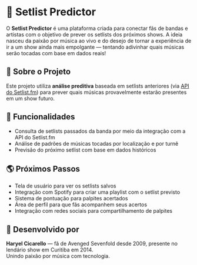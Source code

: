 <h1>🎸 Setlist Predictor</h1>

<p>
  O <strong>Setlist Predictor</strong> é uma plataforma criada para conectar fãs de bandas e artistas com o objetivo de prever os setlists dos próximos shows.
  A ideia nasceu da paixão por música ao vivo e do desejo de tornar a experiência de ir a um show ainda mais empolgante — tentando adivinhar quais músicas serão tocadas com base em dados reais!
</p>

<h2>🔮 Sobre o Projeto</h2>
<p>
  Este projeto utiliza <strong>análise preditiva</strong> baseada em setlists anteriores (via 
  <a href="https://api.setlist.fm/docs/" target="_blank">API do Setlist.fm</a>) para prever quais músicas provavelmente estarão presentes em um show futuro.
</p>

<h2>🚀 Funcionalidades</h2>
<ul>
  <li>Consulta de setlists passados da banda por meio da integração com a API do Setlist.fm</li>
  <li>Análise de padrões de músicas tocadas por localização e por turnê</li>
  <li>Previsão do próximo setlist com base em dados históricos</li>
</ul>

<h2>🌎 Próximos Passos</h2>
<ul>
  <li>Tela de usuário para ver os setlists salvos</li>
  <li>Integração com Spotify para criar uma playlist com o setlist previsto</li>
  <li>Sistema de pontuação para palpites acertados</li>
  <li>Área de perfil para que fãs acompanhem seus acertos</li>
  <li>Integração com redes sociais para compartilhamento de palpites</li>
</ul>

<h2>🤘 Desenvolvido por</h2>
<p>
  <strong>Haryel Cicarello</strong> — fã de Avenged Sevenfold desde 2009, presente no lendário show em Curitiba em 2014. <br>
  Unindo paixão por música com tecnologia.
</p>
